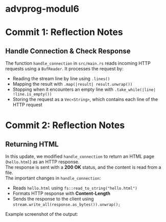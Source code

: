 # advprog-modul6
# Commit 1: Reflection Notes

## Handle Connection & Check Response

The function `handle_connection` in `src/main.rs` reads incoming HTTP requests using a `BufReader`. It processes the request by:
- Reading the stream line by line using `.lines()`
- Mapping the result with `.map(|result| result.unwrap())`
- Stopping when it encounters an empty line with `.take_while(|line| !line.is_empty())`
- Storing the request as a `Vec<String>`, which contains each line of the HTTP request


# Commit 2: Reflection Notes

## Returning HTML

In this update, we modified `handle_connection` to return an HTML page (`hello.html`) as an HTTP response.  
The response is sent with a **200 OK** status, and the content is read from a file.  
The important changes in `handle_connection`:
- Reads `hello.html` using `fs::read_to_string("hello.html")`
- Formats HTTP response with **Content-Length**
- Sends the response to the client using `stream.write_all(response.as_bytes()).unwrap();`

Example screenshot of the output:

